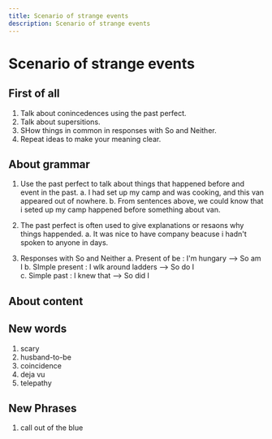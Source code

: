 ```yaml
---
title: Scenario of strange events
description: Scenario of strange events
---
```


# Scenario of strange events

## First of all

1. Talk about conincedences using the past perfect.
2. Talk about supersitions.
3. SHow things in common in responses with So and Neither.  
4. Repeat ideas to make your meaning clear.

## About grammar

1. Use the past perfect to talk about things that happened before and event in the past.
    a. I had set up my camp and was cooking, and this van appeared out of nowhere.
    b. From sentences above, we could know that i seted up my camp happened before something about van.  

2. The past perfect is often used to give explanations or resaons why things happended.
    a. It was nice to have company beacuse i hadn't spoken to anyone in days.

3. Responses with So and Neither
    a. Present of be : I'm hungary --> So am I
    b. SImple present : I wlk around ladders --> So do I  
    c. Simple past : I knew that --> So did I

## About content

## New words

1. scary
2. husband-to-be
3. coincidence
4. deja vu
5. telepathy

## New Phrases

1. call out of the blue
